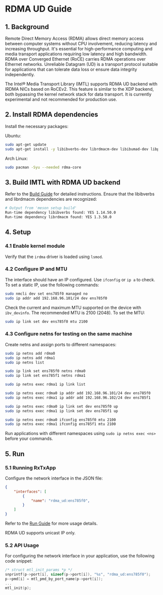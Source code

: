 # RDMA UD Guide

## 1. Background

Remote Direct Memory Access (RDMA) allows direct memory access between computer systems without CPU involvement, reducing latency and increasing throughput.
It's essential for high-performance computing and media transport applications requiring low latency and high bandwidth.
RDMA over Converged Ethernet (RoCE) carries RDMA operations over Ethernet networks.
Unreliable Datagram (UD) is a transport protocol suitable for applications that can tolerate data loss or ensure data integrity independently.

The Intel® Media Transport Library (IMTL) supports RDMA UD backend with IRDMA NICs based on RoCEv2.
This feature is similar to the XDP backend, both bypassing the kernel network stack for data transport.
It is currently experimental and not recommended for production use.

## 2. Install RDMA dependencies

Install the necessary packages:

Ubuntu:

```bash
sudo apt-get update
sudo apt-get install -y libibverbs-dev librdmacm-dev libibumad-dev libpci-dev rdma-core infiniband-diags ibverbs-utils
```

Arch Linux:

```bash
sudo pacman -Syu --needed rdma-core
```

## 3. Build IMTL with RDMA UD backend

Refer to the [Build Guide](../build.md) for detailed instructions. Ensure that the libibverbs and librdmacm dependencies are recognized:

```bash
# Output from 'meson setup build'
Run-time dependency libibverbs found: YES 1.14.50.0
Run-time dependency librdmacm found: YES 1.3.50.0
```

## 4. Setup

### 4.1 Enable kernel module

Verify that the `irdma` driver is loaded using `lsmod`.

### 4.2 Configure IP and MTU

The interface should have an IP configured. Use `ifconfig` or `ip a` to check. To set a static IP, use the following commands:

```bash
sudo nmcli dev set ens785f0 managed no
sudo ip addr add 192.168.96.101/24 dev ens785f0
```

Check the current and maximum MTU supported on the device with `ibv_devinfo`. The recommended MTU is 2100 (2048). To set the MTU:

```bash
sudo ip link set dev ens785f0 mtu 2100
```

### 4.3 Configure netns for testing on the same machine

Create netns and assign ports to different namespaces:

```bash
sudo ip netns add rdma0
sudo ip netns add rdma1
sudo ip netns list

sudo ip link set ens785f0 netns rdma0
sudo ip link set ens785f1 netns rdma1

sudo ip netns exec rdma1 ip link list

sudo ip netns exec rdma0 ip addr add 192.168.96.101/24 dev ens785f0
sudo ip netns exec rdma1 ip addr add 192.168.96.102/24 dev ens785f1

sudo ip netns exec rdma0 ip link set dev ens785f0 up
sudo ip netns exec rdma1 ip link set dev ens785f1 up

sudo ip netns exec rdma0 ifconfig ens785f0 mtu 2100
sudo ip netns exec rdma1 ifconfig ens785f1 mtu 2100
```

Run applications with different namespaces using `sudo ip netns exec <ns>` before your commands.

## 5. Run

### 5.1 Running RxTxApp

Configure the network interface in the JSON file:

```json
{
    "interfaces": [
        {
            "name": "rdma_ud:ens785f0",
        }
    ]
}
```

Refer to the [Run Guide](run.md) for more usage details.

RDMA UD supports unicast IP only.

### 5.2 API Usage

For configuring the network interface in your application, use the following code snippet:

```c
/* struct mtl_init_params *p */
snprintf(p->port[i], sizeof(p->port[i]), "%s", "rdma_ud:ens785f0");
p->pmd[i] = mtl_pmd_by_port_name(p->port[i]);
...
mtl_init(p);
```
